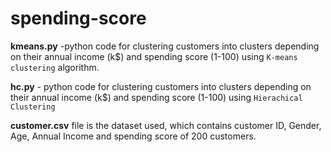 # spending-score
**kmeans.py** -python code for clustering customers into clusters depending on their annual income (k$) and spending score (1-100) using ```K-means clustering``` algorithm.

**hc.py** - python code for clustering customers into clusters depending on their annual income (k$) and spending score (1-100) using ```Hierachical Clustering```

**customer.csv** file is the dataset used, which contains customer ID, Gender, Age, Annual Income and spending score of 200 customers.

